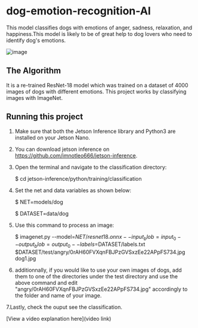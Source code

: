 # dog-emotion-recognition-AI
This model classifies dogs with emotions of anger, sadness, relaxation, and happiness.This model is likely to be of great help to dog lovers who need to identify dog's emotions.
 


![image](https://github.com/user-attachments/assets/d9561753-9366-41e1-8700-698378958e54)

## The Algorithm
It is a re-trained ResNet-18 model which was trained on a dataset of 4000 images of dogs with different emotions. This project works by classifying images with ImageNet. 

## Running this project

1. Make sure that both the Jetson Inference library and Python3 are installed on your Jetson Nano.
2. You can download jetson inference on https://github.com/imnotleo666/jetson-inference.
  
3. Open the terminal and navigate to the classification directory:

   $  cd jetson-inference/python/training/classification

4. Set the net and data variables as shown below:

   $  NET=models/dog

   $  DATASET=data/dog
   
5. Use this command to process an image:

   $  imagenet.py --model=$NET/resnet18.onnx --input_blob=input_0 --output_blob=output_0 --labels=$DATASET/labels.txt $DATASET/test/angry/0rAH60FVXqnFBJPzGVSxzEe22APpFS734.jpg dog1.jpg
   
6. additionnally, if you would like to use your own images of dogs, add them to one of the directories under the test directory and use the above command and edit "angry/0rAH60FVXqnFBJPzGVSxzEe22APpFS734.jpg" accordingly to the folder and name of your image.

7.Lastly, check the ouput see the classification.

[View a video explanation here](video link)
